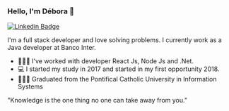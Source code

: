 ### Hello, I'm Débora 👋

[![Linkedin Badge](https://img.shields.io/badge/-Débora%20Lopes-3333cc?style=flat-square&logo=Linkedin&logoColor=white&link=https://www.linkedin.com/in/debora-lopes-dev/)](https://www.linkedin.com/in/debora-lopes-dev/)

I'm a full stack developer and love solving problems. I currently work as a Java developer at Banco Inter.
- 👩🏽‍💻 I've worked with developer React Js, Node Js and .Net.
- 💻 I started my study in 2017 and started in my first opportunity 2018.
- 👩🏽‍🎓 Graduated from the Pontifical Catholic University in Information Systems

"Knowledge is the one thing no one can take away from you."
